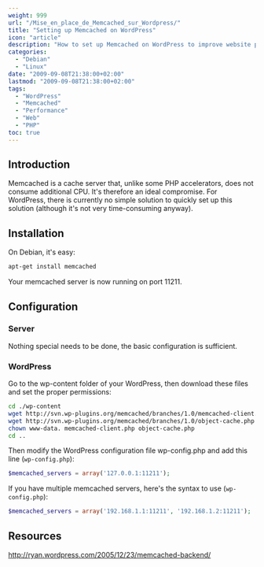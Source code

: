 ```yaml
---
weight: 999
url: "/Mise_en_place_de_Memcached_sur_Wordpress/"
title: "Setting up Memcached on WordPress"
icon: "article"
description: "How to set up Memcached on WordPress to improve website performance"
categories:
  - "Debian"
  - "Linux"
date: "2009-09-08T21:38:00+02:00"
lastmod: "2009-09-08T21:38:00+02:00"
tags:
  - "WordPress"
  - "Memcached"
  - "Performance"
  - "Web"
  - "PHP"
toc: true
---
```


## Introduction

Memcached is a cache server that, unlike some PHP accelerators, does not consume additional CPU. It's therefore an ideal compromise. For WordPress, there is currently no simple solution to quickly set up this solution (although it's not very time-consuming anyway).

## Installation

On Debian, it's easy:

```bash
apt-get install memcached
```

Your memcached server is now running on port 11211.

## Configuration

### Server

Nothing special needs to be done, the basic configuration is sufficient.

### WordPress

Go to the wp-content folder of your WordPress, then download these files and set the proper permissions:

```bash
cd ./wp-content
wget http://svn.wp-plugins.org/memcached/branches/1.0/memcached-client.php
wget http://svn.wp-plugins.org/memcached/branches/1.0/object-cache.php
chown www-data. memcached-client.php object-cache.php
cd ..
```

Then modify the WordPress configuration file wp-config.php and add this line (`wp-config.php`):

```php
$memcached_servers = array('127.0.0.1:11211');
```

If you have multiple memcached servers, here's the syntax to use (`wp-config.php`):

```php
$memcached_servers = array('192.168.1.1:11211', '192.168.1.2:11211');
```

## Resources

http://ryan.wordpress.com/2005/12/23/memcached-backend/

